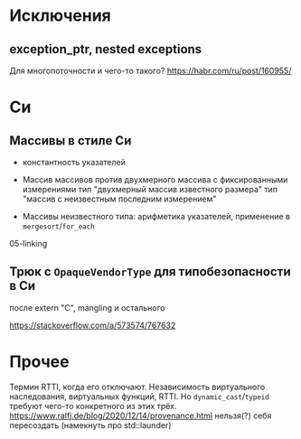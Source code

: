 # Исключения
## exception_ptr, nested exceptions
Для многопоточности и чего-то такого?
https://habr.com/ru/post/160955/

# Си
## Массивы в стиле Си
* константность указателей
* Массив массивов против двухмерного массива с фиксированными измерениями
  тип "двухмерный массив известного размера"
  тип "массив с неизвестным последним измерением"

* Массивы неизвестного типа: арифметика указателей, применение в `mergesort`/`for_each`

05-linking

## Трюк с `OpaqueVendorType` для типобезопасности в Си
после extern "C", mangling и остального

https://stackoverflow.com/a/573574/767632

# Прочее
Термин RTTI, когда его отключают.
Независимость виртуального наследования, виртуальных функций, RTTI. Но `dynamic_cast`/`typeid` требуют чего-то конкретного из этих трёх.
https://www.ralfj.de/blog/2020/12/14/provenance.html
нельзя(?) себя пересоздать (намекнуть про std::launder)
